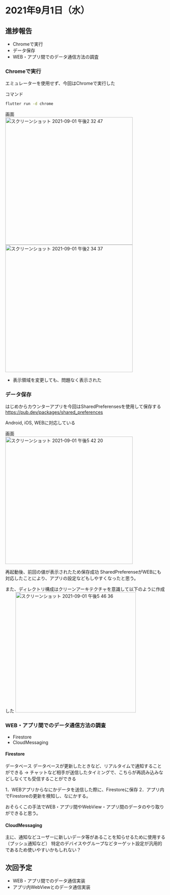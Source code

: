 # 2021年9月1日（水）
## 進捗報告
- Chromeで実行
- データ保存
- WEB・アプリ間でのデータ通信方法の調査

### Chromeで実行
エミュレーターを使用せず、今回はChromeで実行した

コマンド
```.sh
flutter run -d chrome
```

画面  
<img width="400" alt="スクリーンショット 2021-09-01 午後2 32 47" src="https://user-images.githubusercontent.com/50205590/131617290-7f099f56-a992-4bd1-a9d6-3b3e14d657a7.png">
<img width="400" alt="スクリーンショット 2021-09-01 午後2 34 37" src="https://user-images.githubusercontent.com/50205590/131617419-b07eef79-1f9a-4a89-a5df-eeb2fcd23319.png">

- 表示領域を変更しても、問題なく表示された

### データ保存
はじめからカウンターアプリを今回はSharedPreferensesを使用して保存する
https://pub.dev/packages/shared_preferences

Android, iOS, WEBに対応している

画面  
<img width="400" alt="スクリーンショット 2021-09-01 午後5 42 20" src="https://user-images.githubusercontent.com/50205590/131640698-a7351f1a-97bb-4a37-a21a-d9b2fd24134c.png">

再起動後、前回の値が表示されたため保存成功
SharedPreferenseがWEBにも対応したことにより、アプリの設定などもしやすくなったと思う。

また、ディレクトリ構成はクリーンアーキテクチャを意識して以下のように作成した
<img width="378" alt="スクリーンショット 2021-09-01 午後5 46 36" src="https://user-images.githubusercontent.com/50205590/131641401-97f6496d-887f-429d-b74f-7666f7b30b04.png">


### WEB・アプリ間でのデータ通信方法の調査
- Firestore
- CloudMessaging

#### Firestore
データベース
データベースが更新したときなど、リアルタイムで通知することができる
→ チャットなど相手が送信したタイミングで、こちらが再読み込みなどしなくても受信することができる

1．WEBアプリからなにかデータを送信した際に、Firestoreに保存
2．アプリ内でFirestoreの更新を検知し、なにかする。

おそらくこの手法でWEB・アプリ間やWebView・アプリ間のデータのやり取りができると思う。


#### CloudMessaging
主に、通知などユーザーに新しいデータ等があることを知らせるために使用する（プッシュ通知など）
特定のデバイスやグループなどターゲット設定が汎用的であるため使いやすいかもしれない？


## 次回予定
- WEB・アプリ間でのデータ通信実装
- アプリ内WebViewとのデータ通信実装
